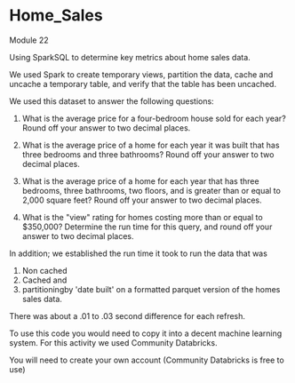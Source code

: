 # Home_Sales
Module 22 

Using SparkSQL to determine key metrics about home sales data. 

We used Spark to create temporary views, partition the data, cache and uncache a temporary table, and verify that the table has been uncached.

We used this dataset to answer the following questions:

1. What is the average price for a four-bedroom house sold for each year? Round off your answer to two decimal places.

2. What is the average price of a home for each year it was built that has three bedrooms and three bathrooms? Round off your answer to two decimal places.

3. What is the average price of a home for each year that has three bedrooms, three bathrooms, two floors, and is greater than or equal to 2,000 square feet? Round off your answer to two decimal places.

4. What is the "view" rating for homes costing more than or equal to $350,000? Determine the run time for this query, and round off your answer to two decimal places.

In addition; we established the run time it took to run the data that was

1. Non cached
2. Cached and 
3. partitioningby 'date built' on a formatted parquet version of the homes sales data.

There was about a .01 to .03 second difference for each refresh.

To use this code you would need to copy it into a decent machine learning system.  For this activity we used Community Databricks.

You will need to create your own account (Community Databricks is free to use)